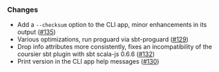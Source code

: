 ### Changes

* Add a `--checksum` option to the CLI app, minor enhancements in its output
  ([#135])
* Various optimizations, run proguard via sbt-proguard ([#129])
* Drop info attributes more consistently, fixes an incompatibility of the
  coursier sbt plugin with sbt scala-js 0.6.6 ([#132])
* Print version in the CLI app help messages ([#130])

[#135]: https://github.com/alexarchambault/coursier/pull/135
[#129]: https://github.com/alexarchambault/coursier/pull/129
[#132]: https://github.com/alexarchambault/coursier/pull/132
[#130]: https://github.com/alexarchambault/coursier/pull/130
